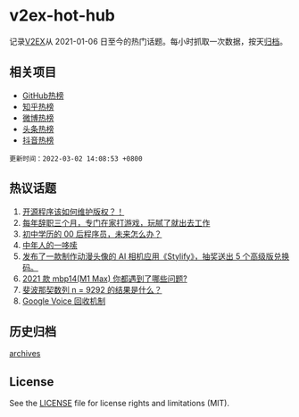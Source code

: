 # v2ex-hot-hub

 记录[V2EX](https://www.v2ex.com/)从 2021-01-06 日至今的热门话题。每小时抓取一次数据，按天[归档](archives)。
 
 ## 相关项目

- [GitHub热榜](https://github.com/snaildev/github-hot-hub)
- [知乎热榜](https://github.com/snaildev/zhihu-hot-hub)
- [微博热榜](https://github.com/snaildev/weibo-hot-hub)
- [头条热榜](https://github.com/snaildev/toutiao-hot-hub)
- [抖音热榜](https://github.com/snaildev/douyin-hot-hub)


 `更新时间：2022-03-02 14:08:53 +0800`

## 热议话题

1. [开源程序该如何维护版权？！](https://www.v2ex.com/t/837176)
1. [每年辞职三个月，专门在家打游戏，玩腻了就出去工作](https://www.v2ex.com/t/837188)
1. [初中学历的 00 后程序员，未来怎么办？](https://www.v2ex.com/t/837332)
1. [中年人的一哆嗦](https://www.v2ex.com/t/837161)
1. [发布了一款制作动漫头像的 AI 相机应用《Stylify》，抽奖送出 5 个高级版兑换码。](https://www.v2ex.com/t/837179)
1. [2021 款 mbp14(M1 Max) 你都遇到了哪些问题?](https://www.v2ex.com/t/837244)
1. [斐波那契数列 n = 9292 的结果是什么？](https://www.v2ex.com/t/837325)
1. [Google Voice 回收机制](https://www.v2ex.com/t/837196)

## 历史归档

[archives](archives)

## License

See the [LICENSE](LICENSE) file for license rights and limitations (MIT).
